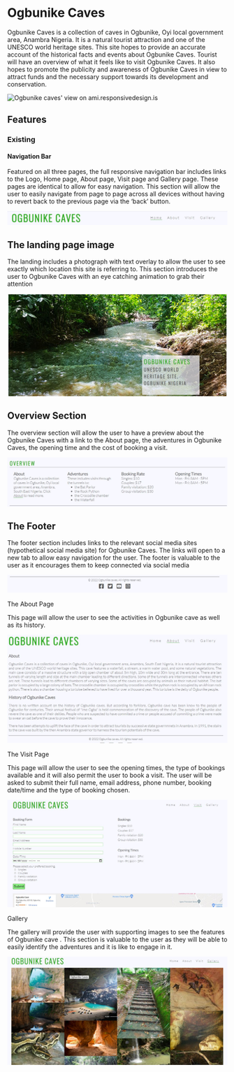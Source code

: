 # Ogbunike Caves

Ogbunike Caves is a collection of caves in Ogbunike, Oyi local government area, Anambra Nigeria. It is a natural tourist attraction and one of the UNESCO world heritage sites. This site hopes to provide an accurate account of the historical facts and events about Ogbunike Caves. Tourist will have an overview of what it feels like to visit Ogbunike Caves. It also hopes to promote the publicity and awareness of Ogbunike Caves in view to attract funds and the necessary support towards its development and conservation.

![Ogbunike caves' view on ami.responsivedesign.is]()

## Features

### Existing 

#### Navigation Bar

Featured on all three pages, the full responsive navigation bar includes links to the Logo, Home page, About page, Visit page and Gallery page. These pages are identical to allow for easy navigation.
This section will allow the user to easily navigate from page to page across all devices without having to revert back to the previous page via the ‘back’ button.

![Navigation bar](https://github.com/uchenna631/ogbunike-caves/blob/main/assets/images/navigation-bar.JPG?raw=true)

## The landing page image

The landing includes a photograph with text overlay to allow the user to see exactly which location this site is referring to.
This section introduces the user to Ogbunike Caves with an eye catching animation to grab their attention

![Landing page](https://github.com/uchenna631/ogbunike-caves/blob/main/assets/images/landing-page.JPG?raw=true)

## Overview Section

The overview section will allow the user to have a preview about the Ogbunike Caves with a link to the About page, the adventures in Ogbunike Caves, the opening time and the cost of booking a visit.

![overview section](https://github.com/uchenna631/ogbunike-caves/blob/main/assets/images/overview-section.JPG?raw=true)

## The Footer

The footer section includes links to the relevant social media sites (hypothetical social media site) for Ogbunike Caves. The links will open to a new tab to allow easy navigation for the user.
The footer is valuable to the user as it encourages them to keep connected via social media

![Footer](https://github.com/uchenna631/ogbunike-caves/blob/main/assets/images/footer.JPG?raw=true)

The About Page

This page will allow the user to see the activities in Ogbunike cave as well as its history.

![About page](https://github.com/uchenna631/ogbunike-caves/blob/main/assets/images/about-page.JPG?raw=true)

The Visit Page

This page will allow the user to see the opening times, the type of bookings available and it will also permit the user to book a visit. 
The user will be asked to submit their full name, email address, phone number, booking date/time and the type of booking chosen.

![Visit page](https://github.com/uchenna631/ogbunike-caves/blob/main/assets/images/visit-page.JPG?raw=true)

Gallery

The gallery will provide the user with supporting images to see the features of Ogbunike cave .
This section is valuable to the user as they will be able to easily identify the adventures and it is like to engage in it.

![Gallery](https://github.com/uchenna631/ogbunike-caves/blob/main/assets/images/gallery-page.JPG?raw=true)